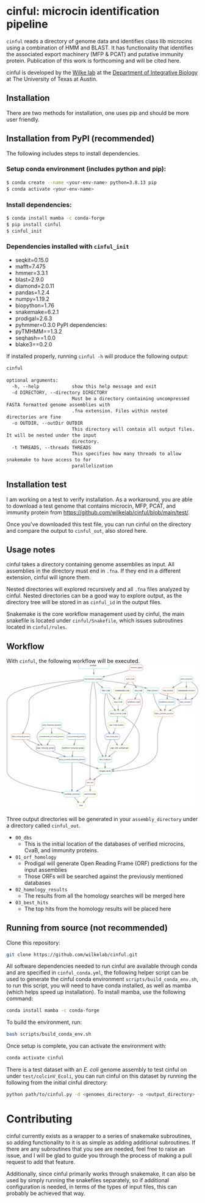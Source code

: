 # cinful: microcin identification pipeline
`cinful` reads a directory of genome data and identifies class IIb microcins using a combination of HMM and BLAST. It has functionality that identifies the associated export machinery (MFP & PCAT) and putative immunity protein. Publication of this work is forthcoming and will be cited here.

cinful is developed by the [Wilke lab](https://wilkelab.org/) at the [Department of Integrative Biology](https://integrativebio.utexas.edu/) at The University of Texas at Austin.

## Installation
There are two methods for installation, one uses pip and should be more user friendly.

## Installation from PyPI (recommended)

The following includes steps to install dependencies.

### Setup conda environment (includes python and pip):
```bash
$ conda create --name <your-env-name> python=3.8.13 pip
$ conda activate <your-env-name>
```
### Install dependencies:
```bash
$ conda install mamba -c conda-forge
$ pip install cinful
$ cinful_init
```
### Dependencies installed with `cinful_init`
* seqkit=0.15.0
* mafft=7.475
* hmmer=3.3.1
* blast=2.9.0
* diamond=2.0.11
* pandas=1.2.4
* numpy=1.19.2
* biopython=1.76
* snakemake=6.2.1
* prodigal=2.6.3
* pyhmmer=0.3.0
PyPI dependencies:
* pyTMHMM==1.3.2
* seqhash==1.0.0
* blake3==0.2.0


If installed properly, running `cinful -h` will produce the following output:

```
cinful

optional arguments:
  -h, --help            show this help message and exit
  -d DIRECTORY, --directory DIRECTORY
                        Must be a directory containing uncompressed FASTA formatted genome assemblies with
                        .fna extension. Files within nested directories are fine
  -o OUTDIR, --outDir OUTDIR
                        This directory will contain all output files. It will be nested under the input
                        directory.
  -t THREADS, --threads THREADS
                        This specifies how many threads to allow snakemake to have access to for
                        parallelization
```


## Installation test

I am working on a test to verify installation. As a workaround, you are able to download a test genome that contains microcin, MFP, PCAT, and immunity protein from https://github.com/wilkelab/cinful/blob/main/test/.

Once you've downloaded this test file, you can run cinful on the directory and compare the output to `cinful_out`, also stored here.

## Usage notes

cinful takes a directory containing genome assemblies as input. All assemblies in the directory must end in `.fna`. If they end in a different extension, cinful will ignore them. 

Nested directories will explored recursively and all `.fna` files analyzed by cinful. Nested directories can be a good way to explore output, as the directory tree will be stored in as `cinful_id` in the output files.

Snakemake is the core workflow management used by cinful, the main snakefile is located under `cinful/Snakefile`, which issues subroutines located in `cinful/rules`.


## Workflow

With `cinful`, the following workflow will be executed.
![cinful](figures/cinful_workflow.inkscape.svg)

Three output directories will be generated in your `assembly_directory` under a directory called `cinful_out`.
* `00_dbs`
  * This is the initial location of the databases of verified microcins, CvaB, and immunity proteins.
* `01_orf_homology`
  * Prodigal will generate Open Reading Frame (ORF) predictions for the input assemblies
  * Those ORFs will be searched against the previously mentioned databases
* `02_homology_results`
  * The results from all the homology searches will be merged here
* `03_best_hits`
  * The top hits from the homology results will be placed here

## Running from source (not recommended)

Clone this repository:

```bash
git clone https://github.com/wilkelab/cinful.git
```
All software dependencies needed to run cinful are available through conda and are specified in `cinful_conda.yml`, the following helper script can be used to generate the cinful conda environment `scripts/build_conda_env.sh`, to run this script, you will need to have conda installed, as well as mamba (which helps speed up installation). To install mamba, use the following command:

```bash
conda install mamba -c conda-forge
```

To build the environment, run:
```bash
bash scripts/build_conda_env.sh
```

Once setup is complete, you can activate the environment with:
```bash
conda activate cinful
```

There is a test dataset with an _E. coli_ genome assembly to test cinful on under `test/colcinV_Ecoli`, you can run cinful on this dataset by running the following from the initial cinful directory:
```bash
python path/to/cinful.py -d <genomes_directory> -o <output_directory> -t <threads>
```

# Contributing

cinful currently exists as a wrapper to a series of snakemake subroutines, so adding functionality to it is as simple as adding additional subroutines. If there are any subroutines that you see are needed, feel free to raise an issue, and I will be glad to guide you through the process of making a pull request to add that feature.

Additionally, since cinful primarily works through snakemake, it can also be used by simply running the snakefiles separately, so if additional configuration is needed, in terms of the types of input files, this can probably be achieved that way.
